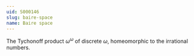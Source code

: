 ```yaml
---
uid: S000146
slug: baire-space
name: Baire space
---
```

The Tychonoff product $\omega^\omega$ of discrete $\omega$, homeomorphic to the irrational numbers.

